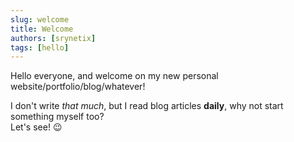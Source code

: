 ```yaml
---
slug: welcome
title: Welcome
authors: [srynetix]
tags: [hello]
---
```


Hello everyone, and welcome on my new personal website/portfolio/blog/whatever!

I don't write *that much*, but I read blog articles **daily**, why not start something myself too?  
Let's see! :wink:

